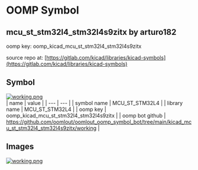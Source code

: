 # OOMP Symbol  
## mcu_st_stm32l4_stm32l4s9zitx  by arturo182  
  
oomp key: oomp_kicad_mcu_st_stm32l4_stm32l4s9zitx  
  
source repo at: [https://gitlab.com/kicad/libraries/kicad-symbols](https://gitlab.com/kicad/libraries/kicad-symbols)  
## Symbol  
  
[![working.png](working_600.png)](working.png)  
| name | value | 
| --- | --- | 
| symbol name | MCU_ST_STM32L4 | 
| library name | MCU_ST_STM32L4 | 
| oomp key | oomp_kicad_mcu_st_stm32l4_stm32l4s9zitx | 
| oomp bot github | https://github.com/oomlout/oomlout_oomp_symbol_bot/tree/main/kicad_mcu_st_stm32l4_stm32l4s9zitx/working | 
## Images  
  
[![working.png](working_140.png)](working.png)  
